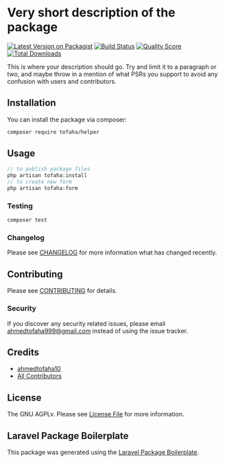 # Very short description of the package

[![Latest Version on Packagist](https://img.shields.io/packagist/v/tofaha/helper.svg?style=flat-square)](https://packagist.org/packages/tofaha/helper)
[![Build Status](https://img.shields.io/travis/tofaha/helper/master.svg?style=flat-square)](https://travis-ci.org/tofaha/helper)
[![Quality Score](https://img.shields.io/scrutinizer/g/tofaha/helper.svg?style=flat-square)](https://scrutinizer-ci.com/g/tofaha/helper)
[![Total Downloads](https://img.shields.io/packagist/dt/tofaha/helper.svg?style=flat-square)](https://packagist.org/packages/tofaha/helper)

This is where your description should go. Try and limit it to a paragraph or two, and maybe throw in a mention of what PSRs you support to avoid any confusion with users and contributors.

## Installation

You can install the package via composer:

```bash
composer require tofaha/helper
```

## Usage

``` php
// to publish package files 
php artisan tofaha:install
// to create new form 
php artisan tofaha:form
```

### Testing

``` bash
composer test
```

### Changelog

Please see [CHANGELOG](CHANGELOG.md) for more information what has changed recently.

## Contributing

Please see [CONTRIBUTING](CONTRIBUTING.md) for details.

### Security

If you discover any security related issues, please email ahmedtofaha999@gmail.com instead of using the issue tracker.

## Credits

- [ahmedtofaha10](https://github.com/ahmedtofaha10)
- [All Contributors](../../contributors)

## License

The GNU AGPLv. Please see [License File](LICENSE.md) for more information.

## Laravel Package Boilerplate

This package was generated using the [Laravel Package Boilerplate](https://laravelpackageboilerplate.com).